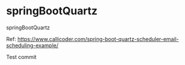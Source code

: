 # springBootQuartz
springBootQuartz



Ref: https://www.callicoder.com/spring-boot-quartz-scheduler-email-scheduling-example/

Test commit
